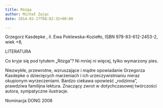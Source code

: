 ```yaml
---
title: Rózga
author: Michał Zając
date: 2014-02-17T08:02:32+00:00

---
```

Grzegorz Kasdepke , il. Ewa Poklewska-Koziełło, ISBN 978-83-612-2453-2, wiek +8,
  
LITERATURA
  
Co kryje się pod tytułem &#8222;Rózga&#8221;? Ni mniej ni więcej, tylko wymarzony pies.
  
Niezwykłe, przewrotne, wzruszające i mądre opowiadanie Grzegorza Kasdepke o dziecięcych marzeniach i ich urzeczywistnianiu nieraz okupionym wyrzeczeniami. Bardzo ciekawa opowieść „rodzinna”, prawdziwa familijna lektura. Znaczący zwrot w dotychczasowej twórczości autora, sympatyczne ilustracje. 

Nominacja DONG 2008
